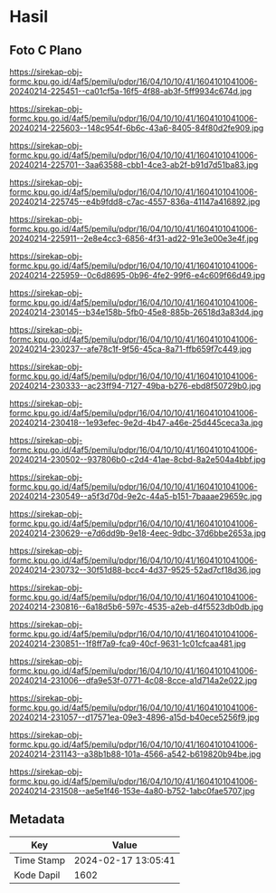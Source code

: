 # Hasil

## Foto C Plano

https://sirekap-obj-formc.kpu.go.id/4af5/pemilu/pdpr/16/04/10/10/41/1604101041006-20240214-225451--ca01cf5a-16f5-4f88-ab3f-5ff9934c674d.jpg

https://sirekap-obj-formc.kpu.go.id/4af5/pemilu/pdpr/16/04/10/10/41/1604101041006-20240214-225603--148c954f-6b6c-43a6-8405-84f80d2fe909.jpg

https://sirekap-obj-formc.kpu.go.id/4af5/pemilu/pdpr/16/04/10/10/41/1604101041006-20240214-225701--3aa63588-cbb1-4ce3-ab2f-b91d7d51ba83.jpg

https://sirekap-obj-formc.kpu.go.id/4af5/pemilu/pdpr/16/04/10/10/41/1604101041006-20240214-225745--e4b9fdd8-c7ac-4557-836a-41147a416892.jpg

https://sirekap-obj-formc.kpu.go.id/4af5/pemilu/pdpr/16/04/10/10/41/1604101041006-20240214-225911--2e8e4cc3-6856-4f31-ad22-91e3e00e3e4f.jpg

https://sirekap-obj-formc.kpu.go.id/4af5/pemilu/pdpr/16/04/10/10/41/1604101041006-20240214-225959--0c6d8695-0b96-4fe2-99f6-e4c609f66d49.jpg

https://sirekap-obj-formc.kpu.go.id/4af5/pemilu/pdpr/16/04/10/10/41/1604101041006-20240214-230145--b34e158b-5fb0-45e8-885b-26518d3a83d4.jpg

https://sirekap-obj-formc.kpu.go.id/4af5/pemilu/pdpr/16/04/10/10/41/1604101041006-20240214-230237--afe78c1f-9f56-45ca-8a71-ffb659f7c449.jpg

https://sirekap-obj-formc.kpu.go.id/4af5/pemilu/pdpr/16/04/10/10/41/1604101041006-20240214-230333--ac23ff94-7127-49ba-b276-ebd8f50729b0.jpg

https://sirekap-obj-formc.kpu.go.id/4af5/pemilu/pdpr/16/04/10/10/41/1604101041006-20240214-230418--1e93efec-9e2d-4b47-a46e-25d445ceca3a.jpg

https://sirekap-obj-formc.kpu.go.id/4af5/pemilu/pdpr/16/04/10/10/41/1604101041006-20240214-230502--937806b0-c2d4-41ae-8cbd-8a2e504a4bbf.jpg

https://sirekap-obj-formc.kpu.go.id/4af5/pemilu/pdpr/16/04/10/10/41/1604101041006-20240214-230549--a5f3d70d-9e2c-44a5-b151-7baaae29659c.jpg

https://sirekap-obj-formc.kpu.go.id/4af5/pemilu/pdpr/16/04/10/10/41/1604101041006-20240214-230629--e7d6dd9b-9e18-4eec-9dbc-37d6bbe2653a.jpg

https://sirekap-obj-formc.kpu.go.id/4af5/pemilu/pdpr/16/04/10/10/41/1604101041006-20240214-230732--30f51d88-bcc4-4d37-9525-52ad7cf18d36.jpg

https://sirekap-obj-formc.kpu.go.id/4af5/pemilu/pdpr/16/04/10/10/41/1604101041006-20240214-230816--6a18d5b6-597c-4535-a2eb-d4f5523db0db.jpg

https://sirekap-obj-formc.kpu.go.id/4af5/pemilu/pdpr/16/04/10/10/41/1604101041006-20240214-230851--1f8ff7a9-fca9-40cf-9631-1c01cfcaa481.jpg

https://sirekap-obj-formc.kpu.go.id/4af5/pemilu/pdpr/16/04/10/10/41/1604101041006-20240214-231006--dfa9e53f-0771-4c08-8cce-a1d714a2e022.jpg

https://sirekap-obj-formc.kpu.go.id/4af5/pemilu/pdpr/16/04/10/10/41/1604101041006-20240214-231057--d17571ea-09e3-4896-a15d-b40ece5256f9.jpg

https://sirekap-obj-formc.kpu.go.id/4af5/pemilu/pdpr/16/04/10/10/41/1604101041006-20240214-231143--a38b1b88-101a-4566-a542-b619820b94be.jpg

https://sirekap-obj-formc.kpu.go.id/4af5/pemilu/pdpr/16/04/10/10/41/1604101041006-20240214-231508--ae5e1f46-153e-4a80-b752-1abc0fae5707.jpg


## Metadata

| Key        | Value               |
| ---------- | ------------------- |
| Time Stamp | 2024-02-17 13:05:41 |
| Kode Dapil | 1602                |



